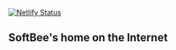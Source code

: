 [![Netlify Status](https://api.netlify.com/api/v1/badges/d25f67d3-bac0-4869-8526-e37d8b8baa1f/deploy-status)](https://app.netlify.com/sites/softbee/deploys)

## SoftBee's home on the Internet
